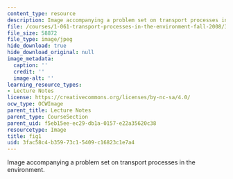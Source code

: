 ```yaml
---
content_type: resource
description: Image accompanying a problem set on transport processes in the environment.
file: /courses/1-061-transport-processes-in-the-environment-fall-2008/3fac58c4b35973c15409c16823c1e7a4_fig1.jpg
file_size: 58872
file_type: image/jpeg
hide_download: true
hide_download_original: null
image_metadata:
  caption: ''
  credit: ''
  image-alt: ''
learning_resource_types:
- Lecture Notes
license: https://creativecommons.org/licenses/by-nc-sa/4.0/
ocw_type: OCWImage
parent_title: Lecture Notes
parent_type: CourseSection
parent_uid: f5eb15ee-ec29-db1a-0157-e22a35620c38
resourcetype: Image
title: fig1
uid: 3fac58c4-b359-73c1-5409-c16823c1e7a4
---
```

Image accompanying a problem set on transport processes in the environment.